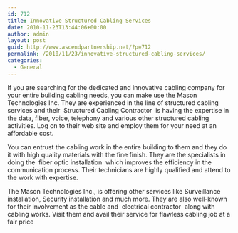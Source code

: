 ```yaml
---
id: 712
title: Innovative Structured Cabling Services
date: 2010-11-23T13:44:06+00:00
author: admin
layout: post
guid: http://www.ascendpartnership.net/?p=712
permalink: /2010/11/23/innovative-structured-cabling-services/
categories:
  - General
---
```

If you are searching for the dedicated and innovative cabling company for your entire building cabling needs, you can make use the Mason Technologies Inc. They are experienced in the line of structured cabling services and their &nbsp;Structured Cabling Contractor&nbsp; is having the expertise in the data, fiber, voice, telephony and various other structured cabling activities. Log on to their web site and employ them for your need at an affordable cost.

You can entrust the cabling work in the entire building to them and they do it with high quality materials with the fine finish. They are the specialists in doing the &nbsp;fiber optic installation&nbsp; which improves the efficiency in the communication process. Their technicians are highly qualified and attend to the work with expertise.

The Mason Technologies Inc., is offering other services like Surveillance installation, Security installation and much more. They are also well-known for their involvement as the cable and &nbsp;electrical contractor&nbsp; along with cabling works. Visit them and avail their service for flawless cabling job at a fair price